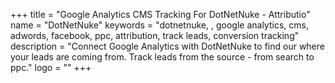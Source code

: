 +++
title = "Google Analytics CMS Tracking For DotNetNuke - Attributio"
name = "DotNetNuke"
keywords = "dotnetnuke, , google analytics, cms, adwords, facebook, ppc, attribution, track leads, conversion tracking"
description = "Connect Google Analytics with DotNetNuke to find our where your leads are coming from. Track leads from the source - from search to ppc."
logo = ""
+++
